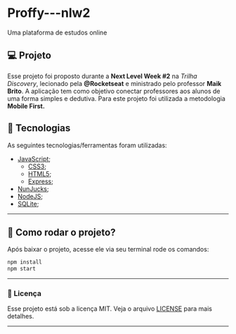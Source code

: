# Proffy---nlw2
Uma plataforma de estudos online


## 💻 Projeto

Esse projeto foi proposto durante a **Next Level Week #2** na *Trilha Discovery*, lecionado pela **@Rocketseat** e ministrado pelo professor **Maik Brito**. A aplicação tem como objetivo conectar professores aos alunos de uma forma simples e dedutiva. 
Para este projeto foi utilizada a metodologia **Mobile First.**

 ## 🚀 Tecnologias

As seguintes tecnologias/ferramentas foram utilizadas:

- [JavaScript](https://www.javascript.com/);
    - [CSS3](https://developer.mozilla.org/en-US/docs/Web/CSS);
    - [HTML5](https://developer.mozilla.org/en-US/docs/Web/HTML);
    - [Express](https://expressjs.com/);
- [NunJucks](https://mozilla.github.io/nunjucks/);
- [NodeJS](https://nodejs.org/en/);
- [SQLite](https://www.sqlite.org/index.html);

---

## 🤔 Como rodar o projeto?

Após baixar o projeto, acesse ele via seu terminal rode os comandos:

```sh
npm install
npm start
```


---
### 📜 Licença

Esse projeto está sob a licença MIT. Veja o arquivo [LICENSE](LICENSE) para mais detalhes.

---
